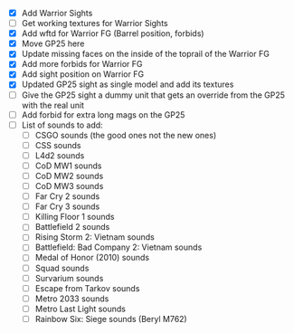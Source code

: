 - [x] Add Warrior Sights
- [ ] Get working textures for Warrior Sights 
- [x] Add wftd for Warrior FG (Barrel position, forbids)
- [x] Move GP25 here
- [x] Update missing faces on the inside of the toprail of the Warrior FG
- [x] Add more forbids for Warrior FG
- [x] Add sight position on Warrior FG
- [x] Updated GP25 sight as single model and add its textures
- [ ] Give the GP25 sight a dummy unit that gets an override from the GP25 with the real unit
- [ ] Add forbid for extra long mags on the GP25
- [ ] List of sounds to add:
	 - [ ] CSGO sounds (the good ones not the new ones)
	 - [ ] CSS sounds
	 - [ ] L4d2 sounds
	 - [ ] CoD MW1 sounds
	 - [ ] CoD MW2 sounds
	 - [ ] CoD MW3 sounds
	 - [ ] Far Cry 2 sounds
	 - [ ] Far Cry 3 sounds
	 - [ ] Killing Floor 1 sounds
	 - [ ] Battlefield 2 sounds
	 - [ ] Rising Storm 2: Vietnam sounds
	 - [ ] Battlefield: Bad Company 2: Vietnam sounds
	 - [ ] Medal of Honor (2010) sounds
	 - [ ] Squad sounds
	 - [ ] Survarium sounds
	 - [ ] Escape from Tarkov sounds
	 - [ ] Metro 2033 sounds
	 - [ ] Metro Last Light sounds
	 - [ ] Rainbow Six: Siege sounds (Beryl M762)